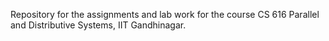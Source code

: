 Repository for the assignments and lab work for the course CS 616 Parallel and Distributive Systems, IIT Gandhinagar.
